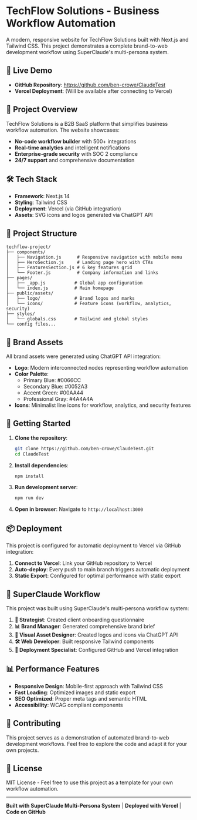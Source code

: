 # TechFlow Solutions - Business Workflow Automation

A modern, responsive website for TechFlow Solutions built with Next.js and Tailwind CSS. This project demonstrates a complete brand-to-web development workflow using SuperClaude's multi-persona system.

## 🚀 Live Demo

- **GitHub Repository**: https://github.com/ben-crowe/ClaudeTest
- **Vercel Deployment**: (Will be available after connecting to Vercel)

## 🎯 Project Overview

TechFlow Solutions is a B2B SaaS platform that simplifies business workflow automation. The website showcases:

- **No-code workflow builder** with 500+ integrations
- **Real-time analytics** and intelligent notifications
- **Enterprise-grade security** with SOC 2 compliance
- **24/7 support** and comprehensive documentation

## 🛠️ Tech Stack

- **Framework**: Next.js 14
- **Styling**: Tailwind CSS
- **Deployment**: Vercel (via GitHub integration)
- **Assets**: SVG icons and logos generated via ChatGPT API

## 📁 Project Structure

```
techflow-project/
├── components/
│   ├── Navigation.js      # Responsive navigation with mobile menu
│   ├── HeroSection.js     # Landing page hero with CTAs
│   ├── FeaturesSection.js # 6 key features grid
│   └── Footer.js          # Company information and links
├── pages/
│   ├── _app.js           # Global app configuration
│   └── index.js          # Main homepage
├── public/assets/
│   ├── logo/             # Brand logos and marks
│   └── icons/            # Feature icons (workflow, analytics, security)
├── styles/
│   └── globals.css       # Tailwind and global styles
└── config files...
```

## 🎨 Brand Assets

All brand assets were generated using ChatGPT API integration:

- **Logo**: Modern interconnected nodes representing workflow automation
- **Color Palette**: 
  - Primary Blue: #0066CC
  - Secondary Blue: #0052A3
  - Accent Green: #00AA44
  - Professional Gray: #4A4A4A
- **Icons**: Minimalist line icons for workflow, analytics, and security features

## 🚀 Getting Started

1. **Clone the repository**:
   ```bash
   git clone https://github.com/ben-crowe/ClaudeTest.git
   cd ClaudeTest
   ```

2. **Install dependencies**:
   ```bash
   npm install
   ```

3. **Run development server**:
   ```bash
   npm run dev
   ```

4. **Open in browser**:
   Navigate to `http://localhost:3000`

## 📦 Deployment

This project is configured for automatic deployment to Vercel via GitHub integration:

1. **Connect to Vercel**: Link your GitHub repository to Vercel
2. **Auto-deploy**: Every push to main branch triggers automatic deployment
3. **Static Export**: Configured for optimal performance with static export

## 🔧 SuperClaude Workflow

This project was built using SuperClaude's multi-persona workflow system:

1. **🎯 Strategist**: Created client onboarding questionnaire
2. **📊 Brand Manager**: Generated comprehensive brand brief
3. **🎨 Visual Asset Designer**: Created logos and icons via ChatGPT API
4. **🛠️ Web Developer**: Built responsive Tailwind components
5. **🚀 Deployment Specialist**: Configured GitHub and Vercel integration

## 📊 Performance Features

- **Responsive Design**: Mobile-first approach with Tailwind CSS
- **Fast Loading**: Optimized images and static export
- **SEO Optimized**: Proper meta tags and semantic HTML
- **Accessibility**: WCAG compliant components

## 🤝 Contributing

This project serves as a demonstration of automated brand-to-web development workflows. Feel free to explore the code and adapt it for your own projects.

## 📄 License

MIT License - Feel free to use this project as a template for your own workflow automation.

---

**Built with SuperClaude Multi-Persona System** | **Deployed with Vercel** | **Code on GitHub**
